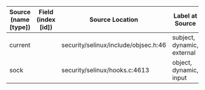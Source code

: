 | Source (name [type])  | Field (index [id])  | Source Location                       | Label at Source             |
|-----------------------|---------------------|---------------------------------------|-----------------------------|
| current               |                     | security/selinux/include/objsec.h:46  | subject, dynamic, external  |
| sock                  |                     | security/selinux/hooks.c:4613         | object, dynamic, input      |